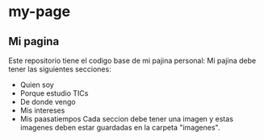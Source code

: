 # my-page
## Mi pagina

Este repositorio tiene el codigo base de mi pajina personal: Mi pajina debe tener las siguientes secciones:

- Quien soy
- Porque estudio TICs
- De donde vengo
- Mis intereses
- Mis paasatiempos
Cada seccion debe tener una imagen y estas imagenes deben estar guardadas en la carpeta "imagenes".
